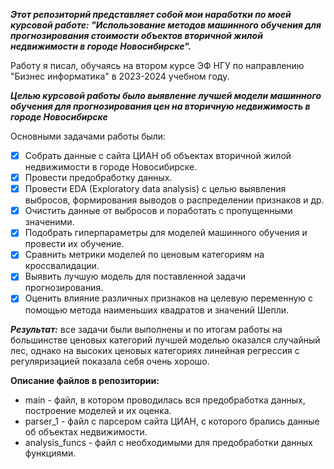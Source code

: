 ***Этот репозиторий представляет собой мои наработки по моей курсовой работе: "Использование методов машинного обучения для прогнозирования стоимости объектов вторичной жилой недвижимости в городе Новосибирске".***

Работу я писал, обучаясь на втором курсе ЭФ НГУ по направлению "Бизнес информатика" в 2023-2024 учебном году.

***Целью курсовой работы было выявление лучшей модели машинного обучения для прогнозирования цен на вторичную недвижимость в городе Новосибирске***

Основными задачами работы были:
- [x] Собрать данные с сайта ЦИАН об объектах вторичной жилой недвижимости в городе Новосибирске.
- [x] Провести предобработку данных.
- [x] Провести EDA (Exploratory data analysis) с целью выявления выбросов, формирования выводов о распределении признаков и др.
- [x] Очистить данные от выбросов и поработать с пропущенными значеними.
- [x] Подобрать гиперпараметры для моделей машинного обучения и провести их обучение.
- [x] Сравнить метрики моделей по ценовым категориям на кроссвалидации.
- [x] Выявить лучшую модель для поставленной задачи прогнозирования.
- [x] Оценить влияние различных признаков на целевую переменную с помощью метода наименьших квадратов и значений Шепли.

***Результат:*** все задачи были выполнены и по итогам работы на большинстве ценовых категорий лучшей моделью оказался случайный лес, однако на высоких ценовых категориях линейная регрессия с регуляризацией показала себя очень хорошо.

**Описание файлов в репозитории:**
* main - файл, в котором проводилась вся предобработка данных, построение моделей и их оценка.
* parser_1 - файл с парсером сайта ЦИАН, с которого брались данные об объектах недвижимости.
* analysis_funcs - файл с необходимыми для предобработки данных функциями.
